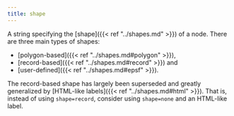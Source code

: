 ```yaml
---
title: shape
---
```

A string specifying the [shape]({{< ref "../shapes.md" >}}) of a node. There are three main
types of shapes:

* [polygon-based]({{< ref "../shapes.md#polygon" >}}),
* [record-based]({{< ref "../shapes.md#record" >}}) and
* [user-defined]({{< ref "../shapes.md#epsf" >}}).

The record-based shape has largely been superseded and greatly generalized by
[HTML-like labels]({{< ref "../shapes.md#html" >}}). That is, instead of using `shape=record`,
consider using `shape=none` and an HTML-like label.
